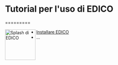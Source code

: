 # Tutorial per l'uso di EDICO
=========

<img align="left" width="100" height="100" src="https://user-images.githubusercontent.com/16359799/191784641-df57e585-3244-406f-b16c-3ca9fa21dd5e.png" alt="Splash di EDICO">

- [Installare EDICO](01_installare/index.md)
- ...
